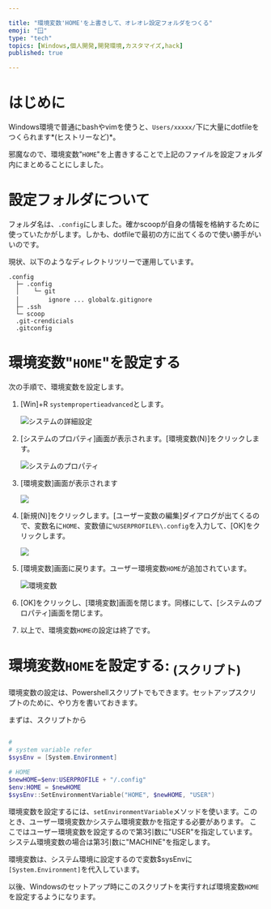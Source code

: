 ```yaml
---

title: "環境変数'HOME'を上書きして、オレオレ設定フォルダをつくる"
emoji: "🪟"
type: "tech"
topics: [Windows,個人開発,開発環境,カスタマイズ,hack]
published: true

---
```


# はじめに

Windows環境で普通にbashやvimを使うと、`Users/xxxxx/`下に大量にdotfileをつくられます*(ヒストリーなど)*。

邪魔なので、環境変数"`HOME`"を上書きすることで上記のファイルを設定フォルダ内にまとめることにしました。



# 設定フォルダについて

フォルダ名は、`.config`にしました。確かscoopが自身の情報を格納するために使っていたかがします。しかも、dotfileで最初の方に出てくるので使い勝手がいいのです。

現状、以下のようなディレクトリツリーで運用しています。

```shell
.config
  ├─ .config
  │    └─ git
  │        ignore ... globalな.gitignore
  ├─ .ssh
  └─ scoop
  .git-crendicials
  .gitconfig
```



# 環境変数"`HOME`"を設定する

次の手順で、環境変数を設定します。

1.  [Win]+R `systempropertieadvanced`とします。

    ![システムの詳細設定](https://i.imgur.com/v8t3EeQ.jpg)
    
    


2.  [システムのプロパティ]画面が表示されます。[環境変数(N)]をクリックします。

    ![システムのプロパティ](https://i.imgur.com/JLDm0Be.jpg)
    
    


3.  [環境変数]画面が表示されます

    ![](https://i.imgur.com/evyEYgP.jpg)
    
    


4.  [新規(N)]をクリックします。[ユーザー変数の編集]ダイアログが出てくるので、変数名に`HOME`、変数値に`%USERPROFILE%\.config`を入力して、[OK]をクリックします。

    ![](https://i.imgur.com/VLxW95x.jpg)
    
    


5.  [環境変数]画面に戻ります。ユーザー環境変数`HOME`が追加されています。

    ![環境変数](https://i.imgur.com/J9SlPHc.jpg)
    
    

6.  [OK]をクリックし、[環境変数]画面を閉じます。同様にして、[システムのプロパティ]画面を閉じます。

  

7.  以上で、環境変数`HOME`の設定は終了です。



# 環境変数`HOME`を設定する: <sub>(スクリプト)</sub>

環境変数の設定は、Powershellスクリプトでもできます。セットアップスクリプトのために、やり方を書いておきます。

まずは、スクリプトから

``` envSetup.ps1

#
# system variable refer
$sysEnv = [System.Environment]

# HOME
$newHOME=$env:USERPROFILE + "/.config"
$env:HOME = $newHOME
$sysEnv::SetEnvironmentVariable("HOME", $newHOME, "USER")

```


環境変数を設定するには、`setEnvironmentVariable`メソッドを使います。このとき、ユーザー環境変数かシステム環境変数かを指定する必要があります。
ここではユーザー環境変数を設定するので第3引数に"USER"を指定しています。システム環境変数の場合は第3引数に"MACHINE"を指定します。

環境変数は、システム環境に設定するので変数$sysEnvに`[System.Environment]`を代入しています。

以後、Windowsのセットアップ時にこのスクリプトを実行すれば環境変数`HOME`を設定するようになります。

